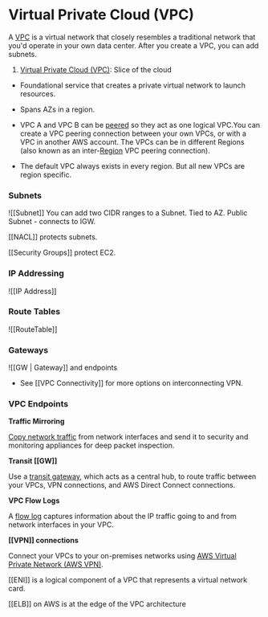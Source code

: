 # Virtual Private Cloud (VPC)

A [VPC](https://docs.aws.amazon.com/vpc/latest/userguide/configure-your-vpc.html) is a virtual network that closely resembles a traditional network that you'd operate in your own data center. After you create a VPC, you can add subnets.

1. [Virtual Private Cloud (VPC)](https://docs.aws.amazon.com/vpc/latest/userguide/what-is-amazon-vpc.html): Slice of the cloud

* Foundational service that creates a private virtual network to launch resources.
* Spans AZs in a region.
* VPC A and VPC B can be [peered](https://docs.aws.amazon.com/vpc/latest/peering/what-is-vpc-peering.html) so they act as one logical VPC.You can create a VPC peering connection between your own VPCs, or with a VPC in another AWS account. The VPCs can be in different Regions (also known as an inter-[Region](Region.md) VPC peering connection).

* The default VPC always exists in every region. But all new VPCs are region specific.

### Subnets

![[Subnet]]
You can add two CIDR ranges to a Subnet. Tied to AZ. Public Subnet - connects to IGW.

[[NACL]] protects subnets.

[[Security Groups]] protect EC2.

### IP Addressing

![[IP Address]]

### Route Tables

![[RouteTable]]

### Gateways

![[GW | Gateway]] and endpoints

- See [[VPC Connectivity]] for more options on interconnecting VPN.

### VPC Endpoints

**Traffic Mirroring**

[Copy network traffic](https://docs.aws.amazon.com/vpc/latest/mirroring/) from network interfaces and send it to security and monitoring appliances for deep packet inspection.

**Transit [[GW]]**

Use a [transit gateway](https://docs.aws.amazon.com/vpc/latest/userguide/extend-tgw.html), which acts as a central hub, to route traffic between your VPCs, VPN connections, and AWS Direct Connect connections.

**VPC Flow Logs**

A [flow log](https://docs.aws.amazon.com/vpc/latest/userguide/flow-logs.html) captures information about the IP traffic going to and from network interfaces in your VPC.

**[[VPN]] connections**

Connect your VPCs to your on-premises networks using [AWS Virtual Private Network (AWS VPN)](https://docs.aws.amazon.com/vpc/latest/userguide/vpn-connections.html).

[[ENI]] is a logical component of a VPC that represents a virtual network card.

[[ELB]] on AWS is at the edge of the VPC architecture